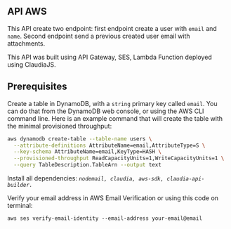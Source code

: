 ## API AWS
This API create two endpoint: first endpoint create a user with `email` and `name`.
Second endpoint send a previous created user email with attachments.

This API was built using API Gateway, SES, Lambda Function deployed using ClaudiaJS.
## Prerequisites

Create a table in DynamoDB, with a `string` primary key called `email`. You can do that from the DynamoDB web console, or using the AWS CLI command line. Here is an example command that will create the table with the minimal provisioned throughput:

```bash
aws dynamodb create-table --table-name users \
  --attribute-definitions AttributeName=email,AttributeType=S \
  --key-schema AttributeName=email,KeyType=HASH \
  --provisioned-throughput ReadCapacityUnits=1,WriteCapacityUnits=1 \
  --query TableDescription.TableArn --output text
```

Install all dependencies: _`nodemail, claudia, aws-sdk, claudia-api-builder.`_

Verify your email address in AWS Email Verification or using this code on terminal:
```
aws ses verify-email-identity --email-address your-email@email
```

